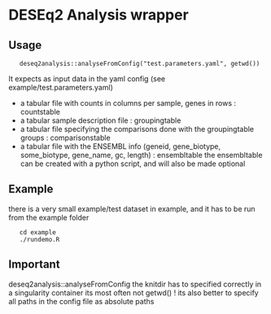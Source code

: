 # DESEq2 Analysis wrapper

## Usage

```
   deseq2analysis::analyseFromConfig("test.parameters.yaml", getwd())
```

It expects as input data in the yaml config (see example/test.parameters.yaml)
 * a tabular file with counts in columns per sample, genes in rows : countstable
 * a tabular sample description file : groupingtable
 * a tabular file specifying the comparisons done with the groupingtable groups : comparisonstable
 * a tabular file with the ENSEMBL info (geneid, gene_biotype, some_biotype, gene_name, gc, length) : ensembltable 
   the ensembltable can be created with a python script, and will also be made optional   

## Example
   there is a very small example/test dataset in example, and it has to be
   run from the example folder
   
```
   cd example
   ./rundemo.R
```


## Important
   deseq2analysis::analyseFromConfig the knitdir has to specified correctly
   in a singularity container its most often not getwd() !
   its also better to specify all paths in the config file as absolute paths
  
